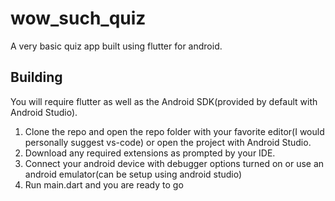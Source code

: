 # wow_such_quiz

A very basic quiz app built using flutter for android.

## Building

You will require flutter as well as the Android SDK(provided by default with Android Studio).

1. Clone the repo and open the repo folder with your favorite editor(I would personally suggest vs-code) or open the project with Android Studio.
1. Download any required extensions as prompted by your IDE.
1. Connect your android device with debugger options turned on or use an android emulator(can be setup using android studio)
1. Run main.dart and you are ready to go

